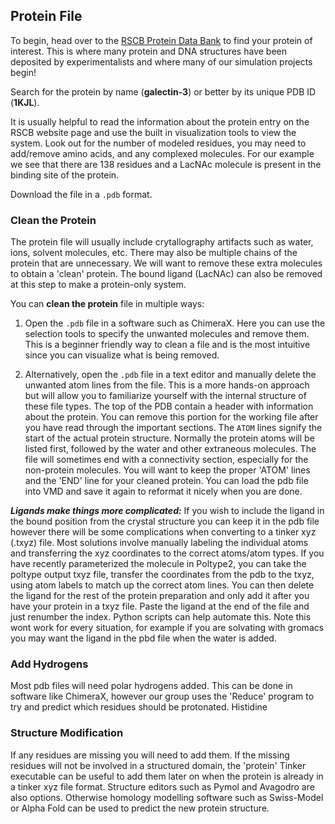  ## Protein File
To begin, head over to the [RSCB Protein Data Bank](https://www.rcsb.org) to find your protein of interest. This is where many protein and DNA structures have been deposited by experimentalists and where many of our simulation projects begin! 

Search for the protein by name (**galectin-3**) or better by its unique PDB ID (**1KJL**). 

It is usually helpful to read the information about the protein entry on the RSCB website page and use the built in visualization tools to view the system. Look out for the number of modeled residues, you may need to add/remove amino acids, and any complexed molecules. For our example we see that there are 138 residues and a LacNAc molecule is present in the binding site of the protein. 

Download the file in a `.pdb` format. 

### Clean the Protein
The protein file will usually include crytallography artifacts such as water, ions, solvent molecules, etc. There may also be multiple chains of the protein that are unnecessary. We will want to remove these extra molecules to obtain a 'clean' protein. The bound ligand (LacNAc) can also be removed at this step to make a protein-only system. 

You can **clean the protein** file in multiple ways:
1. Open the `.pdb` file in a software such as ChimeraX. Here you can use the selection tools to specify the unwanted molecules and remove them. This is a beginner friendly way to clean a file and is the most intuitive since you can visualize what is being removed.

2. Alternatively, open the `.pdb` file in a text editor and manually delete the unwanted atom lines from the file. This is a more hands-on approach but will allow you to familiarize yourself with the internal structure of these file types. The top of the PDB contain a header with information about the protein. You can remove this portion for the working file after you have read through the important sections. The `ATOM` lines signify the start of the actual protein structure. Normally the protein atoms will be listed first, followed by the water and other extraneous molecules. The file will sometimes end with a connectivity section, especially for the non-protein molecules. You will want to keep the proper 'ATOM' lines and the 'END' line for your cleaned protein. You can load the pdb file into VMD and save it again to reformat it nicely when you are done.


***Ligands make things more complicated:*** If you wish to include the ligand in the bound position from the crystal structure you can keep it in the pdb file however there will be some complications when converting to a tinker xyz (.txyz) file. Most solutions involve manually labeling the individual atoms and transferring the xyz coordinates to the correct atoms/atom types. If you have recently parameterized the molecule in Poltype2, you can take the poltype output txyz file, transfer the coordinates from the pdb to the txyz, using atom labels to match up the correct atom lines. You can then delete the ligand for the rest of the protein preparation and only add it after you have your protein in a txyz file. Paste the ligand at the end of the file and just renumber the index. Python scripts can help automate this. Note this wont work for every situation, for example if you are solvating with gromacs you may want the ligand in the pbd file when the water is added. 


### Add Hydrogens

Most pdb files will need polar hydrogens added. This can be done in software like ChimeraX, however our group uses the 'Reduce' program to try and predict which residues should be protonated. Histidine 






### Structure Modification
If any residues are missing you will need to add them. If the missing residues will not be involved in a structured domain, the 'protein' Tinker executable can be useful to add them later on when the protein is already in a tinker xyz file format. Structure editors such as Pymol and Avagodro are also options. Otherwise homology modelling software such as Swiss-Model or Alpha Fold can be used to predict the new protein structure.

